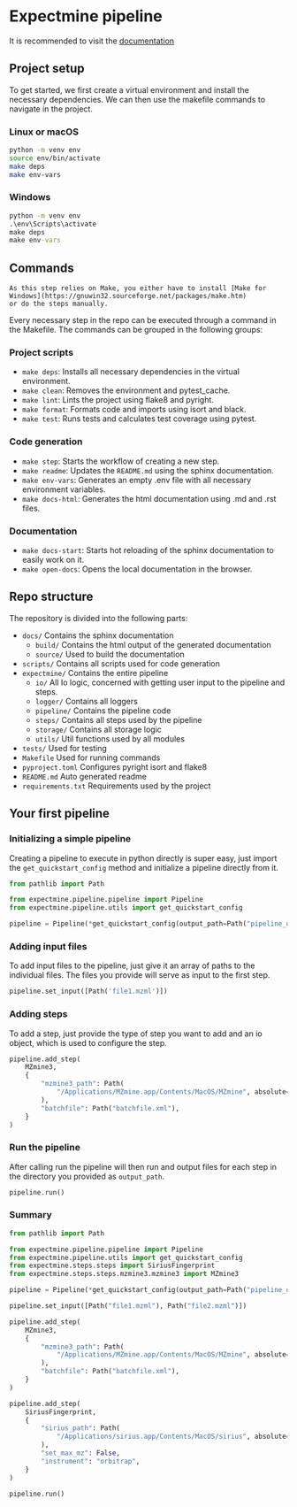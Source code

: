 # Expectmine pipeline

It is recommended to visit the [documentation](https://mpadrutt.github.io/expectmine/)

## Project setup

To get started, we first create a virtual environment and install the
necessary dependencies. We can then use the makefile commands to navigate in
the project.

### Linux or macOS

```bash
python -m venv env
source env/bin/activate
make deps
make env-vars
```

### Windows

```bat
python -m venv env
.\env\Scripts\activate
make deps
make env-vars
```

## Commands

```{note}
As this step relies on Make, you either have to install [Make for Windows](https://gnuwin32.sourceforge.net/packages/make.htm)
or do the steps manually.
```

Every necessary step in the repo can be executed through a command in the 
Makefile. The commands can be grouped in the following groups:

### Project scripts
- `make deps`: Installs all necessary dependencies in the virtual environment.
- `make clean`: Removes the environment and pytest_cache.
- `make lint`: Lints the project using flake8 and pyright.
- `make format`: Formats code and imports using isort and black.
- `make test`: Runs tests and calculates test coverage using pytest.

### Code generation
- `make step`: Starts the workflow of creating a new step.
- `make readme`: Updates the `README.md` using the sphinx documentation.
- `make env-vars`: Generates an empty .env file with all necessary 
  environment variables.
- `make docs-html`: Generates the html documentation using .md and .rst files.

### Documentation
- `make docs-start`: Starts hot reloading of the sphinx documentation to 
  easily work on it.
- `make open-docs`: Opens the local documentation in the browser.
## Repo structure

The repository is divided into the following parts:
- `docs/` Contains the sphinx documentation
  - `build/` Contains the html output of the generated documentation
  - `source/` Used to build the documentation
- `scripts/` Contains all scripts used for code generation
- `expectmine/` Contains the entire pipeline
  - `io/` All Io logic, concerned with getting user input to the pipeline and 
    steps.
  - `logger/` Contains all loggers
  - `pipeline/` Contains the pipeline code
  - `steps/` Contains all steps used by the pipeline
  - `storage/` Contains all storage logic
  - `utils/` Util functions used by all modules
- `tests/` Used for testing
- `Makefile` Used for running commands
- `pyproject.toml` Configures pyright isort and flake8
- `README.md` Auto generated readme
- `requirements.txt` Requirements used by the project
## Your first pipeline

### Initializing a simple pipeline
Creating a pipeline to execute in python directly is super easy, just import 
the `get_quickstart_config` method and initialize a pipeline directly from it.


```python
from pathlib import Path

from expectmine.pipeline.pipeline import Pipeline
from expectmine.pipeline.utils import get_quickstart_config

pipeline = Pipeline(*get_quickstart_config(output_path=Path("pipeline_output")))
```

### Adding input files
To add input files to the pipeline, just give it an array of paths to the 
individual files. The files you provide will serve as input to the first step.

```python
pipeline.set_input([Path('file1.mzml')])
```

### Adding steps
To add a step, just provide the type of step you want to add and an io 
object, which is used to configure the step.

```python
pipeline.add_step(
    MZmine3,
    {
        "mzmine3_path": Path(
            "/Applications/MZmine.app/Contents/MacOS/MZmine", absolute=True
        ),
        "batchfile": Path("batchfile.xml"),
    }
)
```

### Run the pipeline
After calling run the pipeline will then run and output files for each step 
in the directory you provided as `output_path`.

```python
pipeline.run()
```

### Summary
```python
from pathlib import Path

from expectmine.pipeline.pipeline import Pipeline
from expectmine.pipeline.utils import get_quickstart_config
from expectmine.steps.steps import SiriusFingerprint
from expectmine.steps.steps.mzmine3.mzmine3 import MZmine3

pipeline = Pipeline(*get_quickstart_config(output_path=Path("pipeline_output")))

pipeline.set_input([Path("file1.mzml"), Path("file2.mzml")])

pipeline.add_step(
    MZmine3,
    {
        "mzmine3_path": Path(
            "/Applications/MZmine.app/Contents/MacOS/MZmine", absolute=True
        ),
        "batchfile": Path("batchfile.xml"),
    }
)

pipeline.add_step(
    SiriusFingerprint,
    {
        "sirius_path": Path(
            "/Applications/sirius.app/Contents/MacOS/sirius", absolute=True
        ),
        "set_max_mz": False,
        "instrument": "orbitrap",
    }
)

pipeline.run()
```
